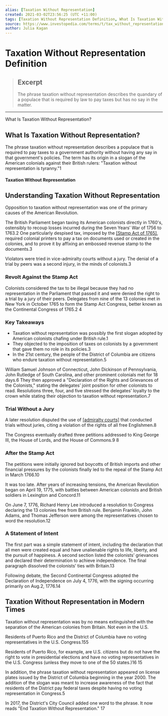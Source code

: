 ```yaml
---
alias: [Taxation Without Representation]
created: 2021-03-02T23:56:25 (UTC +11:00)
tags: [Taxation Without Representation Definition, What Is Taxation Without Representation?]
source: https://www.investopedia.com/terms/t/tax_without_representation.asp
author: Julia Kagan
---
```


# Taxation Without Representation Definition

> ## Excerpt
> The phrase taxation without representation describes the quandary of a populace that is required by law to pay taxes but has no say in the matter.

---

What Is Taxation Without Representation?
## What Is Taxation Without Representation?

The phrase taxation without representation describes a populace that is required to pay taxes to a government authority without having any say in that government's policies. The term has its origin in a slogan of the American colonials against their British rulers: "Taxation without representation is tyranny."1

#### Taxation Without Representation

## Understanding Taxation Without Representation

Opposition to taxation without representation was one of the primary causes of the American Revolution.

The British Parliament began taxing its American colonists directly in 1760's, ostensibly to recoup losses incurred during the Seven Years’ War of 1756 to 1763.2 One particularly despised tax, imposed by the [[Stamp Act of 1765]](https://www.investopedia.com/terms/s/stampduty.asp), required colonial printers to pay a tax on documents used or created in the colonies, and to prove it by affixing an embossed revenue stamp to the documents.3

Violators were tried in vice-admiralty courts without a jury. The denial of a trial by peers was a second injury, in the minds of colonists.3

### Revolt Against the Stamp Act

Colonists considered the tax to be illegal because they had no representation in the Parliament that passed it and were denied the right to a trial by a jury of their peers. Delegates from nine of the 13 colonies met in New York in October 1765 to form the Stamp Act Congress, better known as the Continental Congress of 1765.2 4

### Key Takeaways

-   Taxation without representation was possibly the first slogan adopted by American colonists chafing under British rule.1
-   They objected to the imposition of taxes on colonists by a government that gave them no role in its policies.3
-   In the 21st century, the people of the District of Columbia are citizens who endure taxation without representation.5

William Samuel Johnson of Connecticut, John Dickinson of Pennsylvania, John Rutledge of South Carolina, and other prominent colonials met for 18 days.6 They then approved a "Declaration of the Rights and Grievances of the Colonists," stating the delegates’ joint position for other colonists to read. Resolutions three, four, and five stressed the delegates’ loyalty to the crown while stating their objection to taxation without representation.7

### Trial Without a Jury

A later resolution disputed the use of [[admiralty courts]](https://www.investopedia.com/terms/a/admiralty-court.asp) that conducted trials without juries, citing a violation of the rights of all free Englishmen.8

The Congress eventually drafted three petitions addressed to King George III, the House of Lords, and the House of Commons.9 8

### After the Stamp Act

The petitions were initially ignored but boycotts of British imports and other financial pressures by the colonists finally led to the repeal of the Stamp Act in March 1766.10

It was too late. After years of increasing tensions, the American Revolution began on April 19, 1775, with battles between American colonists and British soldiers in Lexington and Concord.11 

On June 7, 1776, Richard Henry Lee introduced a resolution to Congress declaring the 13 colonies free from British rule. Benjamin Franklin, John Adams, and Thomas Jefferson were among the representatives chosen to word the resolution.12

### A Statement of Intent

The first part was a simple statement of intent, including the declaration that all men were created equal and have unalienable rights to life, liberty, and the pursuit of happiness. A second section listed the colonists’ grievances and declared their determination to achieve independence. The final paragraph dissolved the colonists’ ties with Britain.13

Following debate, the Second Continental Congress adopted the Declaration of Independence on July 4, 1776, with the signing occurring primarily on Aug.2, 1776.14 

## Taxation Without Representation in Modern Times

Taxation without representation was by no means extinguished with the separation of the American colonies from Britain. Not even in the U.S.

Residents of Puerto Rico and the District of Columbia have no voting representatives in the U.S. Congress.155

Residents of Puerto Rico, for example, are U.S. citizens but do not have the right to vote in presidential elections and have no voting representatives in the U.S. Congress (unless they move to one of the 50 states.)16 15

In addition, the phrase taxation without representation appeared on license plates issued by the District of Columbia beginning in the year 2000. The addition of the slogan was meant to increase awareness of the fact that residents of the District pay federal taxes despite having no voting representation in Congress.5

In 2017, the District's City Council added one word to the phrase. It now reads "End Taxation Without Representation." 17
